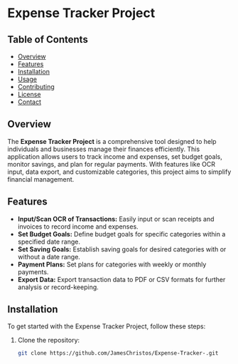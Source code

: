 # Expense Tracker Project

## Table of Contents
- [Overview](#overview)
- [Features](#features)
- [Installation](#installation)
- [Usage](#usage)
- [Contributing](#contributing)
- [License](#license)
- [Contact](#contact)

## Overview
The **Expense Tracker Project** is a comprehensive tool designed to help individuals and businesses manage their finances efficiently. This application allows users to track income and expenses, set budget goals, monitor savings, and plan for regular payments. With features like OCR input, data export, and customizable categories, this project aims to simplify financial management.

## Features
- **Input/Scan OCR of Transactions:** Easily input or scan receipts and invoices to record income and expenses.
- **Set Budget Goals:** Define budget goals for specific categories within a specified date range.
- **Set Saving Goals:** Establish saving goals for desired categories with or without a date range.
- **Payment Plans:** Set plans for categories with weekly or monthly payments.
- **Export Data:** Export transaction data to PDF or CSV formats for further analysis or record-keeping.

## Installation
To get started with the Expense Tracker Project, follow these steps:

1. Clone the repository:
   ```bash
   git clone https://github.com/JamesChristos/Expense-Tracker-.git
